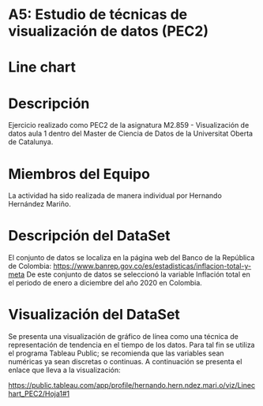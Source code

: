 # A5: Estudio de técnicas de visualización de datos (PEC2)

# Line chart

# Descripción 

Ejercicio realizado como PEC2 de la asignatura M2.859 - Visualización de datos aula 1 dentro del Master de Ciencia de Datos de la Universitat Oberta de Catalunya.

# Miembros del Equipo 

La actividad ha sido realizada de manera individual por Hernando Hernández Mariño.

# Descripción del DataSet 
El conjunto de datos se localiza en la página web del Banco de la República de Colombia: https://www.banrep.gov.co/es/estadisticas/inflacion-total-y-meta
De este conjunto de datos se seleccionó la variable Inflación total en el periodo de enero a diciembre del año 2020 en Colombia.

# Visualización del DataSet

Se presenta una visualización de gráfico de línea como una técnica de representación de tendencia en el tiempo de los datos. 
Para tal fin se utiliza el programa Tableau Public; se recomienda que las variables sean numéricas ya sean discretas o continuas. A continuación se presenta el enlace que lleva a la visualización:

https://public.tableau.com/app/profile/hernando.hern.ndez.mari.o/viz/Linechart_PEC2/Hoja1#1
